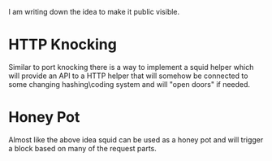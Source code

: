 I am writing down the idea to make it public visible.

# HTTP Knocking

Similar to port knocking there is a way to implement a squid helper
which will provide an API to a HTTP helper that will somehow be
connected to some changing hashing\\coding system and will "open doors"
if needed.

# Honey Pot

Almost like the above idea squid can be used as a honey pot and will
trigger a block based on many of the request parts.
